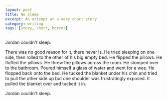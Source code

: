 ```yaml
---
layout: post
title: No Sleep
excerpt: An attempt at a very short story
category: writing
tags: [story, short, horror]
---
```


Jordan couldn't sleep.

There was no good reason for it, there never is. He tried sleeping on one side, then rolled to the other of his big empty bed. He flipped the pillows. He fluffed the pillows. He threw the pillows across the room. He stomped over to the bathroom. Poured himself a glass of water and went for a wee. He flopped back onto the bed. He tucked the blanket under his chin and tried to pull the other side up but one shoulder was frustratingly exposed. It pulled the blanket over and tucked it in.

Jordan couldn't sleep.